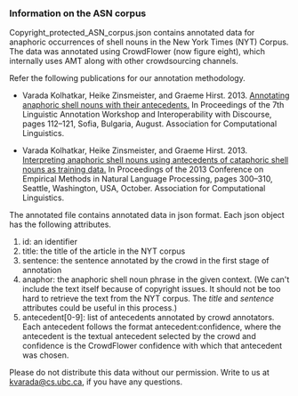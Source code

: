 ### Information on the ASN corpus

Copyright_protected_ASN_corpus.json contains annotated data for anaphoric occurrences of 
shell nouns in the New York Times (NYT) Corpus. The data was annotated using CrowdFlower (now figure eight), 
which internally uses AMT along with other crowdsourcing channels.

Refer the following publications for our annotation methodology. 

- Varada Kolhatkar, Heike Zinsmeister, and Graeme Hirst. 2013. [Annotating anaphoric shell nouns with their antecedents.](http://aclweb.org/anthology/W/W13/W13-2314.pdf) In Proceedings of the 7th Linguistic Annotation Workshop and Interoperability with Discourse, pages 112–121, Sofia, Bulgaria, August. Association for Computational Linguistics.

- Varada Kolhatkar, Heike Zinsmeister, and Graeme Hirst. 2013. [Interpreting anaphoric shell nouns using antecedents of cataphoric shell nouns as training data.](http://www.anthology.aclweb.org/D/D13/D13-1030.pdf) In Proceedings of the 2013 Conference on Empirical Methods in Natural Language Processing, pages 300–310, Seattle, Washington, USA, October. Association for Computational Linguistics.

The annotated file contains annotated data in json format. Each json object has the 
following attributes.
 
1. id: an identifier
2. title: the title of the article in the NYT corpus 
3. sentence: the sentence annotated by the crowd in the first stage of annotation
4. anaphor: the anaphoric shell noun phrase in the given context. (We can't include the 
   text itself because of copyright issues. It should not be too hard to retrieve the text 
   from the NYT corpus. The *title* and *sentence* attributes could be useful in this 
   process.) 
5. antecedent[0-9]: list of antecedents annotated by crowd annotators. Each antecedent 
   follows the format antecedent:confidence, where the antecedent is the textual 
   antecedent selected by the crowd and confidence is the CrowdFlower confidence with 
   which that antecedent was chosen. 

Please do not distribute this data without our permission. Write to us at 
kvarada@cs.ubc.ca, if you have any questions. 
